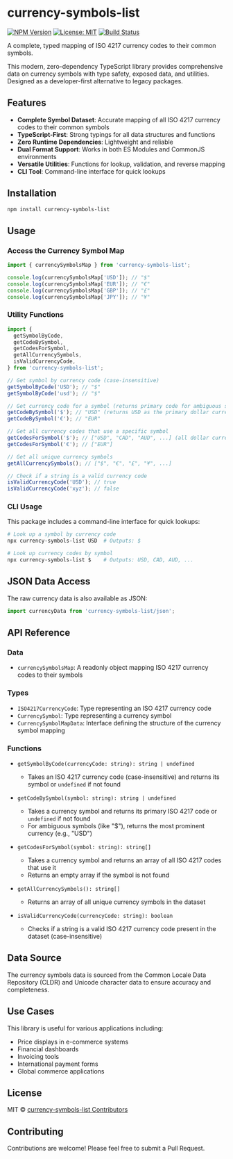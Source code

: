# currency-symbols-list

[![NPM Version](https://img.shields.io/npm/v/currency-symbols-list.svg)](https://www.npmjs.com/package/currency-symbols-list)
[![License: MIT](https://img.shields.io/badge/License-MIT-yellow.svg)](https://opensource.org/licenses/MIT)
[![Build Status](https://github.com/venkatajanapareddy/currency-symbols-list/workflows/CI/badge.svg)](https://github.com/venkatajanapareddy/currency-symbols-list/actions)

A complete, typed mapping of ISO 4217 currency codes to their common symbols.

This modern, zero-dependency TypeScript library provides comprehensive data on currency symbols with type safety, exposed data, and utilities. Designed as a developer-first alternative to legacy packages.

## Features

- **Complete Symbol Dataset**: Accurate mapping of all ISO 4217 currency codes to their common symbols
- **TypeScript-First**: Strong typings for all data structures and functions
- **Zero Runtime Dependencies**: Lightweight and reliable
- **Dual Format Support**: Works in both ES Modules and CommonJS environments
- **Versatile Utilities**: Functions for lookup, validation, and reverse mapping
- **CLI Tool**: Command-line interface for quick lookups

## Installation

```bash
npm install currency-symbols-list
```

## Usage

### Access the Currency Symbol Map

```typescript
import { currencySymbolsMap } from 'currency-symbols-list';

console.log(currencySymbolsMap['USD']); // "$"
console.log(currencySymbolsMap['EUR']); // "€"
console.log(currencySymbolsMap['GBP']); // "£"
console.log(currencySymbolsMap['JPY']); // "¥"
```

### Utility Functions

```typescript
import {
  getSymbolByCode,
  getCodeBySymbol,
  getCodesForSymbol,
  getAllCurrencySymbols,
  isValidCurrencyCode,
} from 'currency-symbols-list';

// Get symbol by currency code (case-insensitive)
getSymbolByCode('USD'); // "$"
getSymbolByCode('usd'); // "$"

// Get currency code for a symbol (returns primary code for ambiguous symbols)
getCodeBySymbol('$'); // "USD" (returns USD as the primary dollar currency)
getCodeBySymbol('€'); // "EUR"

// Get all currency codes that use a specific symbol
getCodesForSymbol('$'); // ["USD", "CAD", "AUD", ...] (all dollar currencies)
getCodesForSymbol('€'); // ["EUR"]

// Get all unique currency symbols
getAllCurrencySymbols(); // ["$", "€", "£", "¥", ...]

// Check if a string is a valid currency code
isValidCurrencyCode('USD'); // true
isValidCurrencyCode('xyz'); // false
```

### CLI Usage

This package includes a command-line interface for quick lookups:

```bash
# Look up a symbol by currency code
npx currency-symbols-list USD  # Outputs: $

# Look up currency codes by symbol
npx currency-symbols-list $    # Outputs: USD, CAD, AUD, ...
```

## JSON Data Access

The raw currency data is also available as JSON:

```typescript
import currencyData from 'currency-symbols-list/json';
```

## API Reference

### Data

- `currencySymbolsMap`: A readonly object mapping ISO 4217 currency codes to their symbols

### Types

- `ISO4217CurrencyCode`: Type representing an ISO 4217 currency code
- `CurrencySymbol`: Type representing a currency symbol
- `CurrencySymbolMapData`: Interface defining the structure of the currency symbol mapping

### Functions

- `getSymbolByCode(currencyCode: string): string | undefined`

  - Takes an ISO 4217 currency code (case-insensitive) and returns its symbol or `undefined` if not found

- `getCodeBySymbol(symbol: string): string | undefined`

  - Takes a currency symbol and returns its primary ISO 4217 code or `undefined` if not found
  - For ambiguous symbols (like "$"), returns the most prominent currency (e.g., "USD")

- `getCodesForSymbol(symbol: string): string[]`

  - Takes a currency symbol and returns an array of all ISO 4217 codes that use it
  - Returns an empty array if the symbol is not found

- `getAllCurrencySymbols(): string[]`

  - Returns an array of all unique currency symbols in the dataset

- `isValidCurrencyCode(currencyCode: string): boolean`
  - Checks if a string is a valid ISO 4217 currency code present in the dataset (case-insensitive)

## Data Source

The currency symbols data is sourced from the Common Locale Data Repository (CLDR) and Unicode character data to ensure accuracy and completeness.

## Use Cases

This library is useful for various applications including:

- Price displays in e-commerce systems
- Financial dashboards
- Invoicing tools
- International payment forms
- Global commerce applications

## License

MIT © [currency-symbols-list Contributors](https://github.com/venkatajanapareddy/currency-symbols-list)

## Contributing

Contributions are welcome! Please feel free to submit a Pull Request.

